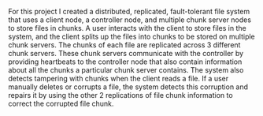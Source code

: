 For this project I created a distributed, replicated, fault-tolerant file system that uses a client node, a controller node, and multiple chunk server nodes to store files in chunks. A user interacts with the client to store files in the system, and the client splits up the files into chunks to be stored on multiple chunk servers. The chunks of each file are replicated across 3 different chunk servers. These chunk servers communicate with the controller by providing heartbeats to the controller node that also contain information about all the chunks a particular chunk server contains. The system also detects tampering with chunks when the client reads a file. If a user manually deletes or corrupts a file, the system detects this corruption and repairs it by using the other 2 replications of file chunk information to correct the corrupted file chunk.
